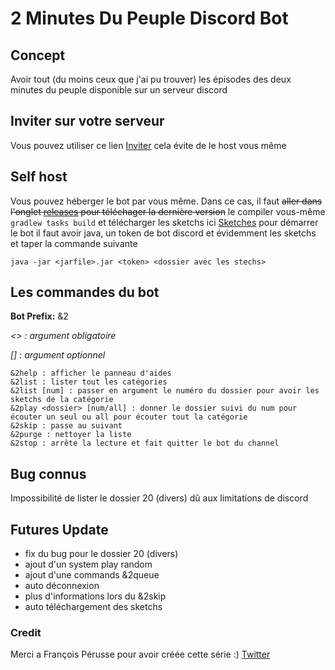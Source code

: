 # 2 Minutes Du Peuple Discord Bot
## Concept
Avoir tout (du moins ceux que j'ai pu trouver) les épisodes des deux minutes du peuple disponible sur un serveur discord

## Inviter sur votre serveur
Vous pouvez utiliser ce lien [Inviter](https://discord.com/api/oauth2/authorize?client_id=569517089845542912&permissions=104188992&scope=bot)
cela évite de le host vous même

## Self host
Vous pouvez héberger le bot par vous même. Dans ce cas, il faut ~~aller dans l'onglet [releases](https://github.com/msterhuj/2MinutesDuPeupleDiscordBot/releases) pour téléchager la dernière version~~ le compiler vous-même `gradlew tasks build` et télécharger les sketchs ici [Sketches](https://github.com/msterhuj/2MinutesDuPeupleDiscordBot/releases/download/v1/2MinutesDuPeuple.rar)
pour démarrer le bot il faut avoir java, un token de bot discord et évidemment les sketchs et taper la commande suivante
```shell script
java -jar <jarfile>.jar <token> <dossier avec les stechs>
```

## Les commandes du bot
**Bot Prefix:** &2

_<> : argument obligatoire_

_[] : argument optionnel_
```
&2help : afficher le panneau d'aides
&2list : lister tout les catégories 
&2list [num] : passer en argument le numéro du dossier pour avoir les sketchs de la catégorie
&2play <dossier> [num/all] : donner le dossier suivi du num pour écouter un seul ou all pour écouter tout la catégorie
&2skip : passe au suivant
&2purge : nettoyer la liste
&2stop : arrête la lecture et fait quitter le bot du channel
```
## Bug connus
Impossibilité de lister le dossier 20 (divers) dû aux limitations de discord

## Futures Update
* fix du bug pour le dossier 20 (divers)
* ajout d'un system play random
* ajout d'une commands &2queue
* auto déconnexion
* plus d'informations lors du &2skip
* auto téléchargement des sketchs

### Credit
Merci a François Pérusse pour avoir créée cette série :) [Twitter](https://twitter.com/Franpeuple)
